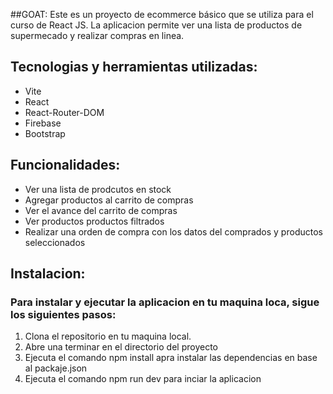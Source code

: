##GOAT:
Este es un proyecto de ecommerce básico que se utiliza para el curso de React JS. La aplicacion permite ver una lista de productos de supermecado y realizar compras en linea. 


## Tecnologias y herramientas utilizadas:
- Vite
- React
- React-Router-DOM
- Firebase
- Bootstrap

## Funcionalidades:
- Ver una lista de prodcutos en stock
- Agregar productos al carrito de compras
- Ver el avance del carrito de compras
- Ver productos productos filtrados
- Realizar una orden de compra con los datos del comprados y productos seleccionados

## Instalacion:
### Para instalar y ejecutar la aplicacion en tu maquina loca, sigue los siguientes pasos:

1. Clona el repositorio en tu maquina local.
2. Abre una terminar en el directorio del proyecto
3. Ejecuta el comando npm install apra instalar las dependencias en base al packaje.json
4. Ejecuta el comando npm run dev para inciar la aplicacion
